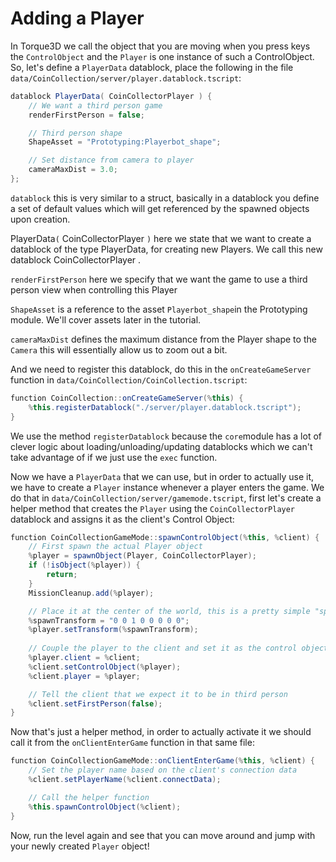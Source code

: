 # Adding a Player

In Torque3D we call the object that you are moving when you press keys the `ControlObject` and the `Player` is one instance of such a ControlObject. So, let's define a `PlayerData` datablock, place the following in the file `data/CoinCollection/server/player.datablock.tscript`:

```csharp
datablock PlayerData( CoinCollectorPlayer ) {
    // We want a third person game
    renderFirstPerson = false;

    // Third person shape
    ShapeAsset = "Prototyping:Playerbot_shape";

    // Set distance from camera to player
    cameraMaxDist = 3.0;
};
```

`datablock` this is very similar to a struct, basically in a datablock you define a set of default values which will get referenced by the spawned objects upon creation.

PlayerData`(` CoinCollectorPlayer `)` here we state that we want to create a datablock of the type PlayerData, for creating new Players. We call this new datablock CoinCollectorPlayer .

`renderFirstPerson` here we specify that we want the game to use a third person view when controlling this Player

`ShapeAsset` is a reference to the asset `Playerbot_shape`in the Prototyping module. We'll cover assets later in the tutorial.

`cameraMaxDist` defines the maximum distance from the Player shape to the `Camera` this will essentially allow us to zoom out a bit.

And we need to register this datablock, do this in the `onCreateGameServer` function in `data/CoinCollection/CoinCollection.tscript`:

```csharp
function CoinCollection::onCreateGameServer(%this) {
    %this.registerDatablock("./server/player.datablock.tscript");
}
```

We use the method  `registerDatablock` because the `core`module has a lot of clever logic about loading/unloading/updating datablocks which we can't take advantage of if we just use the `exec` function.

Now we have a `PlayerData` that we can use, but in order to actually use it, we have to create a `Player` instance whenever a player enters the game. We do that in `data/CoinCollection/server/gamemode.tscript`, first let's create a helper method that creates the `Player` using the `CoinCollectorPlayer` datablock and assigns it as the client's Control Object:

```csharp
function CoinCollectionGameMode::spawnControlObject(%this, %client) {
    // First spawn the actual Player object
    %player = spawnObject(Player, CoinCollectorPlayer);
    if (!isObject(%player)) {
        return;
    }
    MissionCleanup.add(%player);

    // Place it at the center of the world, this is a pretty simple "spawn placement"
    %spawnTransform = "0 0 1 0 0 0 0 0";
    %player.setTransform(%spawnTransform);
    
    // Couple the player to the client and set it as the control object
    %player.client = %client;
    %client.setControlObject(%player);
    %client.player = %player;

    // Tell the client that we expect it to be in third person
    %client.setFirstPerson(false);
}
```

Now that's just a helper method, in order to actually activate it we should call it from the `onClientEnterGame` function in that same file:

```csharp
function CoinCollectionGameMode::onClientEnterGame(%this, %client) {
    // Set the player name based on the client's connection data
    %client.setPlayerName(%client.connectData);

    // Call the helper function
    %this.spawnControlObject(%client);
}
```

Now, run the level again and see that you can move around and jump with your newly created `Player` object!
